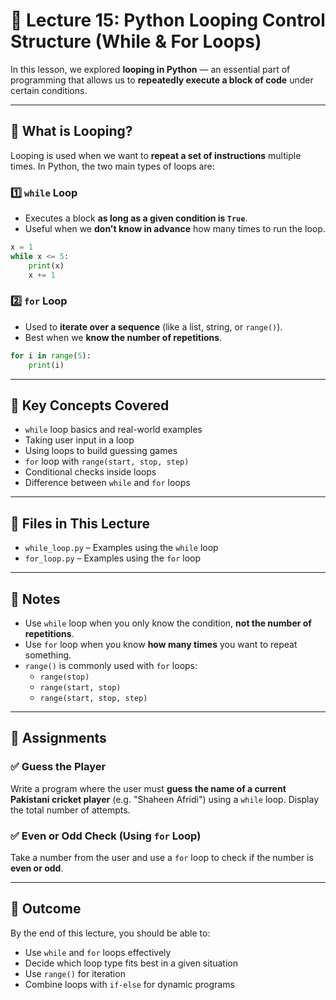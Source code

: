 # 📘 Lecture 15: Python Looping Control Structure (While & For Loops)

In this lesson, we explored **looping in Python** — an essential part of programming that allows us to **repeatedly execute a block of code** under certain conditions.

---

## 🔄 What is Looping?

Looping is used when we want to **repeat a set of instructions** multiple times. In Python, the two main types of loops are:

### 1️⃣ `while` Loop
- Executes a block **as long as a given condition is `True`**.
- Useful when we **don't know in advance** how many times to run the loop.

```python
x = 1
while x <= 5:
    print(x)
    x += 1
```

### 2️⃣ `for` Loop
- Used to **iterate over a sequence** (like a list, string, or `range()`).
- Best when we **know the number of repetitions**.

```python
for i in range(5):
    print(i)
```

---

## 🧠 Key Concepts Covered

- `while` loop basics and real-world examples
- Taking user input in a loop
- Using loops to build guessing games
- `for` loop with `range(start, stop, step)`
- Conditional checks inside loops
- Difference between `while` and `for` loops

---

## 📂 Files in This Lecture

- `while_loop.py` – Examples using the `while` loop
- `for_loop.py` – Examples using the `for` loop

---

## 📌 Notes

- Use `while` loop when you only know the condition, **not the number of repetitions**.
- Use `for` loop when you know **how many times** you want to repeat something.
- `range()` is commonly used with `for` loops:
  - `range(stop)`
  - `range(start, stop)`
  - `range(start, stop, step)`

---

## 📝 Assignments

### ✅ Guess the Player
Write a program where the user must **guess the name of a current Pakistani cricket player** (e.g. "Shaheen Afridi") using a `while` loop. Display the total number of attempts.

### ✅ Even or Odd Check (Using `for` Loop)
Take a number from the user and use a `for` loop to check if the number is **even or odd**.

---

## 🎯 Outcome

By the end of this lecture, you should be able to:
- Use `while` and `for` loops effectively
- Decide which loop type fits best in a given situation
- Use `range()` for iteration
- Combine loops with `if-else` for dynamic programs
